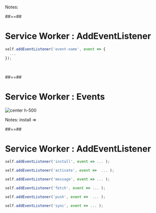 <!-- .slide: data-background="./assets/images/event_bg.jpg" -->

Notes:

##==##

<!-- .slide: class="with-code" -->

# Service Worker : AddEventListener

```javascript
self.addEventListener('event-name', event => {
  ...
});
```

<!-- .element: class="big-code" -->

<br>

##==##

# Service Worker : Events

![center h-500](./assets/images/events_sw.png)

Notes:
install =>

##==##

<!-- .slide: class="with-code" -->

# Service Worker : AddEventListener

```javascript
self.addEventListener('install', event => ... );
```

<!-- .element: class="big-code" -->

```javascript
self.addEventListener('activate', event =>  ... );
```

<!-- .element: class="big-code" -->

```javascript
self.addEventListener('message', event => ... );
```

<!-- .element: class="big-code" -->

```javascript
self.addEventListener('fetch', event => ... );
```

<!-- .element: class="big-code" -->

```javascript
self.addEventListener('push', event =>  ... );
```

<!-- .element: class="big-code" -->

```javascript
self.addEventListener('sync', event => ... );
```

<!-- .element: class="big-code" -->
